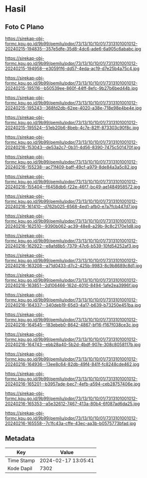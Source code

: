 # Hasil

## Foto C Plano

https://sirekap-obj-formc.kpu.go.id/9b99/pemilu/pdpr/73/13/10/10/01/7313101001012-20240215-194835--357e5dfe-35d8-4dc6-ade6-6a905c6ababc.jpg

https://sirekap-obj-formc.kpu.go.id/9b99/pemilu/pdpr/73/13/10/10/01/7313101001012-20240215-194958--e30591f6-dd57-4eda-ac19-d7e25b4a75c4.jpg

https://sirekap-obj-formc.kpu.go.id/9b99/pemilu/pdpr/73/13/10/10/01/7313101001012-20240215-195116--b50539ee-860f-44ff-8efc-9b27b6bed44b.jpg

https://sirekap-obj-formc.kpu.go.id/9b99/pemilu/pdpr/73/13/10/10/01/7313101001012-20240215-195243--368fd2db-62ee-4020-a38e-718e98e4be4e.jpg

https://sirekap-obj-formc.kpu.go.id/9b99/pemilu/pdpr/73/13/10/10/01/7313101001012-20240215-195524--51eb20b6-8beb-4c7e-82ff-873303c90f8c.jpg

https://sirekap-obj-formc.kpu.go.id/9b99/pemilu/pdpr/73/13/10/10/01/7313101001012-20240216-153043--de53a2c7-0b31-4d56-8390-7475c501470f.jpg

https://sirekap-obj-formc.kpu.go.id/9b99/pemilu/pdpr/73/13/10/10/01/7313101001012-20240216-155238--ac71f409-baff-49cf-a979-8de84a3a5c82.jpg

https://sirekap-obj-formc.kpu.go.id/9b99/pemilu/pdpr/73/13/10/10/01/7313101001012-20240216-155404--f6458db6-f22e-46f7-bc49-ae1484958572.jpg

https://sirekap-obj-formc.kpu.go.id/9b99/pemilu/pdpr/73/13/10/10/01/7313101001012-20240216-161410--d762b025-6568-4ed1-afb0-e7a7fcb447d7.jpg

https://sirekap-obj-formc.kpu.go.id/9b99/pemilu/pdpr/73/13/10/10/01/7313101001012-20240216-162510--9390b062-ac39-48e8-a29b-9c8c2170e1d8.jpg

https://sirekap-obj-formc.kpu.go.id/9b99/pemilu/pdpr/73/13/10/10/01/7313101001012-20240216-162922--e8afd8b5-7379-47c6-b539-10fd54252af3.jpg

https://sirekap-obj-formc.kpu.go.id/9b99/pemilu/pdpr/73/13/10/10/01/7313101001012-20240216-163208--a71d0433-d7c2-425b-9983-8c9b8689c8d1.jpg

https://sirekap-obj-formc.kpu.go.id/9b99/pemilu/pdpr/73/13/10/10/01/7313101001012-20240216-163851--2d106466-162d-4010-8494-1afe2ea3996f.jpg

https://sirekap-obj-formc.kpu.go.id/9b99/pemilu/pdpr/73/13/10/10/01/7313101001012-20240216-164337--340deb19-65d3-4a17-b639-b73250e451ba.jpg

https://sirekap-obj-formc.kpu.go.id/9b99/pemilu/pdpr/73/13/10/10/01/7313101001012-20240216-164545--183ebeb0-8642-4867-bf16-f167f038ce3c.jpg

https://sirekap-obj-formc.kpu.go.id/9b99/pemilu/pdpr/73/13/10/10/01/7313101001012-20240216-164743--ebb28a40-5b2d-4bdf-907e-308c8058117b.jpg

https://sirekap-obj-formc.kpu.go.id/9b99/pemilu/pdpr/73/13/10/10/01/7313101001012-20240216-164936--13ee8c64-82db-49f4-841f-fc8248cde462.jpg

https://sirekap-obj-formc.kpu.go.id/9b99/pemilu/pdpr/73/13/10/10/01/7313101001012-20240216-165201--b3957ade-bec7-4efb-a594-ceb28757406e.jpg

https://sirekap-obj-formc.kpu.go.id/9b99/pemilu/pdpr/73/13/10/10/01/7313101001012-20240216-165353--a5e32612-7467-413a-80b4-6f087ad6da25.jpg

https://sirekap-obj-formc.kpu.go.id/9b99/pemilu/pdpr/73/13/10/10/01/7313101001012-20240216-165558--7c1fc43a-cffe-43ec-aa3b-b0575773bfad.jpg


## Metadata

| Key        | Value               |
| ---------- | ------------------- |
| Time Stamp | 2024-02-17 13:05:41 |
| Kode Dapil | 7302                |



